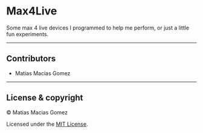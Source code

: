 # Max4Live
Some max 4 live devices I programmed to help me perform, or just a little fun experiments.

---
## Contributors

- Matias Macias Gomez

---
## License & copyright
© Matias Macias Gomez

Licensed under the [MIT License](LICENSE).
